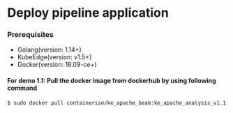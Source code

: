 # Deploy pipeline application

### Prerequisites

- Golang(version: 1.14+)
- KubeEdge(version: v1.5+)
- Docker(version: 18.09-ce+)

#### For demo 1.1: Pull the docker image from dockerhub by using following command

```
$ sudo docker pull containerise/ke_apache_beam:ke_apache_analysis_v1.1
```

